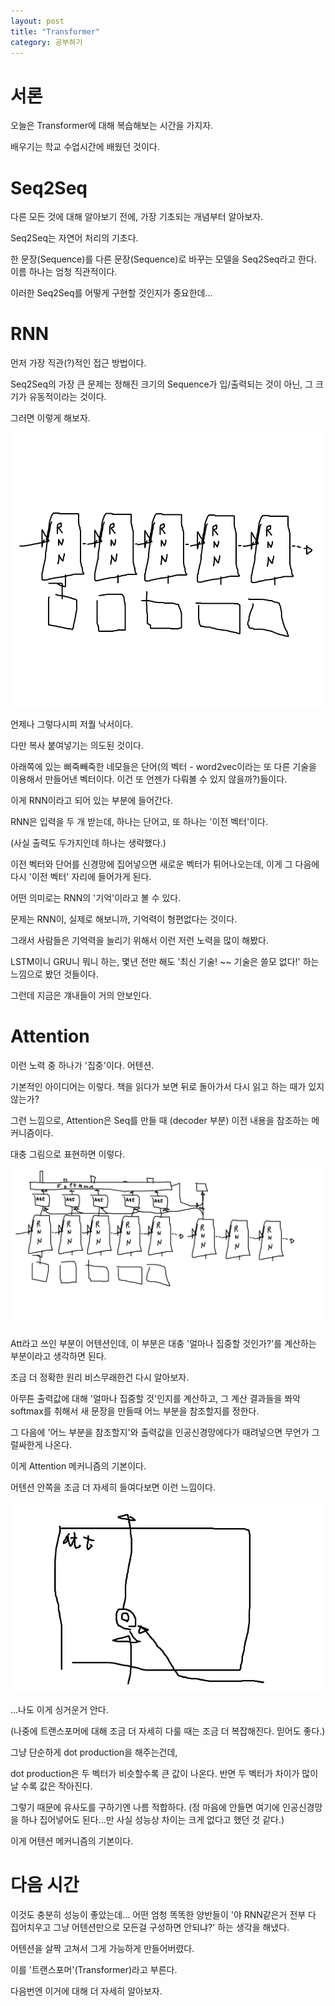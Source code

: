 ```yaml
---
layout: post
title: "Transformer"
category: 공부하기
---
```


# 서론

오늘은 Transformer에 대해 복습해보는 시간을 가지자.

배우기는 학교 수업시간에 배웠던 것이다.

# Seq2Seq

다른 모든 것에 대해 알아보기 전에, 가장 기초되는 개념부터 알아보자.

Seq2Seq는 자연어 처리의 기초다.

한 문장(Sequence)를 다른 문장(Sequence)로 바꾸는 모델을 Seq2Seq라고 한다. 이름 하나는 엄청 직관적이다.

이러한 Seq2Seq를 어떻게 구현할 것인지가 중요한데...

# RNN

먼저 가장 직관(?)적인 접근 방법이다.

Seq2Seq의 가장 큰 문제는 정해진 크기의 Sequence가 입/출력되는 것이 아닌, 그 크기가 유동적이라는 것이다.

그러면 이렇게 해보자.

![rnn1](/images/rnn1.png)

언제나 그렇다시피 저퀄 낙서이다.

다만 복사 붙여넣기는 의도된 것이다.

아래쪽에 있는 삐죽빼죽한 네모들은 단어(의 벡터 - word2vec이라는 또 다른 기술을 이용해서 만들어낸 벡터이다. 이건 또 언젠가 다뤄볼 수 있지 않을까?)들이다.

이게 RNN이라고 되어 있는 부분에 들어간다.

RNN은 입력을 두 개 받는데, 하나는 단어고, 또 하나는 '이전 벡터'이다.

(사실 출력도 두가지인데 하나는 생략했다.)

이전 벡터와 단어를 신경망에 집어넣으면 새로운 벡터가 튀어나오는데, 이게 그 다음에 다시 '이전 벡터' 자리에 들어가게 된다.

어떤 의미로는 RNN의 '기억'이라고 볼 수 있다.

문제는 RNN이, 실제로 해보니까, 기억력이 형편없다는 것이다.

그래서 사람들은 기억력을 늘리기 위해서 이런 저런 노력을 많이 해봤다.

LSTM이니 GRU니 뭐니 하는, 몇년 전만 해도 '최신 기술! ~~ 기술은 쓸모 없다!' 하는 느낌으로 봤던 것들이다.

그런데 지금은 걔내들이 거의 안보인다.

# Attention

이런 노력 중 하나가 '집중'이다. 어텐션.

기본적인 아이디어는 이렇다. 책을 읽다가 보면 뒤로 돌아가서 다시 읽고 하는 때가 있지 않는가?

그런 느낌으로, Attention은 Seq를 만들 때 (decoder 부분) 이전 내용을 참조하는 메커니즘이다.

대충 그림으로 표현하면 이렇다.

![rnn2](/images/rnn2.png)

Att라고 쓰인 부분이 어텐션인데, 이 부분은 대충 '얼마나 집중할 것인가?'를 계산하는 부분이라고 생각하면 된다.

조금 더 정확한 원리 비스무래한건 다시 알아보자.

아무튼 출력값에 대해 '얼마나 집중할 것'인지를 계산하고, 그 계산 결과들을 쫘악 softmax를 취해서 새 문장을 만들때 어느 부분을 참조할지를 정한다.

그 다음에 '어느 부분을 참조할지'와 출력값을 인공신경망에다가 때려넣으면 무언가 그럴싸한게 나온다.

이게 Attention 메커니즘의 기본이다.

어텐션 안쪽을 조금 더 자세히 들여다보면 이런 느낌이다.

![attention](/images/attention.png)

...나도 이게 싱거운거 안다.

(나중에 트랜스포머에 대해 조금 더 자세히 다룰 때는 조금 더 복잡해진다. 믿어도 좋다.)

그냥 단순하게 dot production을 해주는건데,

dot production은 두 벡터가 비슷할수록 큰 값이 나온다. 반면 두 벡터가 차이가 많이 날 수록 값은 작아진다.

그렇기 때문에 유사도를 구하기엔 나름 적합하다. (정 마음에 안들면 여기에 인공신경망을 하나 집어넣어도 된다...만 사실 성능상 차이는 크게 없다고 했던 것 같다.)

이게 어텐션 메커니즘의 기본이다.

# 다음 시간

이것도 충분히 성능이 좋았는데... 어떤 엄청 똑똑한 양반들이 '야 RNN같은거 전부 다 집어치우고 그냥 어텐션만으로 모든걸 구성하면 안되냐?' 하는 생각을 해냈다.

어텐션을 살짝 고쳐서 그게 가능하게 만들어버렸다.

이를 '트랜스포머'(Transformer)라고 부른다.

다음번엔 이거에 대해 더 자세히 알아보자.

